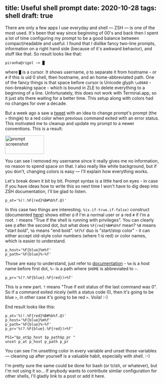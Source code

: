 title: Useful shell prompt
date: 2020-10-28
tags: shell
draft: true
----

There are only a few apps I use everyday and shell — ZSH — is one of the most used. It's been that way since beginning of 00's and back then I spent a lot of time configuring my prompt to be a good balance between compact/readable and useful. I found that I dislike fancy two-line prompts, information on a right hand side (because of it's awkward behavior), and stuff like that. So result looks like that:

```
piranha@rigel ~> █
```

where `█` is a cursor. It shows username, `@` to separate it from hostname - or `#` if this is uid 0 shell, then hostname, and an home-abbreviated path. One of the fancy things is that space before cursor is Unicode glyph `\u00A0` - non-breaking space - which is bound in ZLE to delete everything to a beginning of a line. Unfortunately, this does not work with Terminal.app, so it just sits there waiting for a better time. This setup along with colors had no changes for over a decade.

But a week ago a saw a [tweet](https://twitter.com/thingskatedid/status/1316081732467081217) with an idea to change prompt's prompt (the `>` thingie) to a red color when previous command exited with an error status. This motivated me to cleanup and update my prompt to a newer conventions. This is a result:

<img alt="prompt screenshot" src="/media/prompt.jpg 2x" height="60px" width="127px">

You can see I removed my username since it really gives me no information, no reason to spend space on that. I also really like white background, but if you don't, changing colors is easy — I'll explain how everything works.

Let's break down it bit by bit. Prompt syntax is a little hard on eyes - in case if you have ideas how to write this so next time I won't have to dig deep into ZSH documentation, I'll be glad to listen.

```
p_at='%(!.%F{red}%B#%b%f.@)'
```

In this case two things are interesting. `%(x.if-true.if-false)` construct (documented [here][1]) shows either `@` if I'm a normal user or a red `#` if I'm a root. `!` means "True if the shell is running with privileges". You can clearly see `@` after the second dot, but what does `%F{red}%B#%b%f` mean? `%B` means "start bold", `%b` means "end bold". `%F`/`%f` duo is "start/stop color" - it can either accept old-style color numbers (where 1 is red) or color names, which is easier to understand.

```
p_host='%F{blue}%m%f'
p_path='%F{blue}%~%f'
```

Those are easy to understand, just refer to [documentation][2] - `%m` is a host name before first dot, `%~` is a path where `$HOME` is abbreviated to `~`.

```
p_pr='%(?.%F{blue}.%F{red})>%f'
```

This is a new part. `?` means "True if exit status of the last command was 0". So if a command exited nicely (with a status code 0), then it's going to be blue `>`, in other case it's going to be red `>`. Voila! :-)

End result looks like this:

```
p_at='%(!.%F{red}%B#%b%f.@)'
p_host='%F{blue}%m%f'
p_path='%F{blue}%~%f'
p_pr='%(?.%F{blue}.%F{red})>%f'

PS1="$p_at$p_host $p_path$p_pr "
unset p_at p_host p_path p_pr
```

You can see I'm unsetting color in every variable and unset those variables — cleaning up after yourself is a valuable habit, especially with shell. :-) 

I'm pretty sure the same could be done for bash (or tclsh, or whatever), but I'm not using it so... If anybody wants to contribute similar configuration for other shells, I'll gladly link to a post or add it here.

[1]: http://zsh.sourceforge.net/Doc/Release/Prompt-Expansion.html#Conditional-Substrings-in-Prompts
[2]: http://zsh.sourceforge.net/Doc/Release/Prompt-Expansion.html
